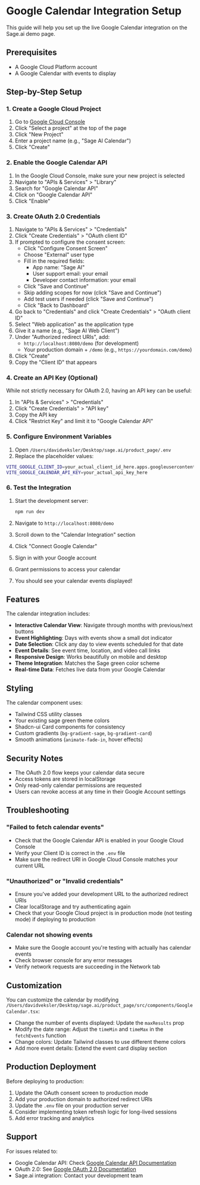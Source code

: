 # Google Calendar Integration Setup

This guide will help you set up the live Google Calendar integration on the Sage.ai demo page.

## Prerequisites

- A Google Cloud Platform account
- A Google Calendar with events to display

## Step-by-Step Setup

### 1. Create a Google Cloud Project

1. Go to [Google Cloud Console](https://console.cloud.google.com/)
2. Click "Select a project" at the top of the page
3. Click "New Project"
4. Enter a project name (e.g., "Sage AI Calendar")
5. Click "Create"

### 2. Enable the Google Calendar API

1. In the Google Cloud Console, make sure your new project is selected
2. Navigate to "APIs & Services" > "Library"
3. Search for "Google Calendar API"
4. Click on "Google Calendar API"
5. Click "Enable"

### 3. Create OAuth 2.0 Credentials

1. Navigate to "APIs & Services" > "Credentials"
2. Click "Create Credentials" > "OAuth client ID"
3. If prompted to configure the consent screen:
   - Click "Configure Consent Screen"
   - Choose "External" user type
   - Fill in the required fields:
     - App name: "Sage AI"
     - User support email: your email
     - Developer contact information: your email
   - Click "Save and Continue"
   - Skip adding scopes for now (click "Save and Continue")
   - Add test users if needed (click "Save and Continue")
   - Click "Back to Dashboard"
4. Go back to "Credentials" and click "Create Credentials" > "OAuth client ID"
5. Select "Web application" as the application type
6. Give it a name (e.g., "Sage AI Web Client")
7. Under "Authorized redirect URIs", add:
   - `http://localhost:8080/demo` (for development)
   - Your production domain + `/demo` (e.g., `https://yourdomain.com/demo`)
8. Click "Create"
9. Copy the "Client ID" that appears

### 4. Create an API Key (Optional)

While not strictly necessary for OAuth 2.0, having an API key can be useful:

1. In "APIs & Services" > "Credentials"
2. Click "Create Credentials" > "API key"
3. Copy the API key
4. Click "Restrict Key" and limit it to "Google Calendar API"

### 5. Configure Environment Variables

1. Open `/Users/davidveksler/Desktop/sage.ai/product_page/.env`
2. Replace the placeholder values:

```bash
VITE_GOOGLE_CLIENT_ID=your_actual_client_id_here.apps.googleusercontent.com
VITE_GOOGLE_CALENDAR_API_KEY=your_actual_api_key_here
```

### 6. Test the Integration

1. Start the development server:
   ```bash
   npm run dev
   ```

2. Navigate to `http://localhost:8080/demo`

3. Scroll down to the "Calendar Integration" section

4. Click "Connect Google Calendar"

5. Sign in with your Google account

6. Grant permissions to access your calendar

7. You should see your calendar events displayed!

## Features

The calendar integration includes:

- **Interactive Calendar View**: Navigate through months with previous/next buttons
- **Event Highlighting**: Days with events show a small dot indicator
- **Date Selection**: Click any day to view events scheduled for that date
- **Event Details**: See event time, location, and video call links
- **Responsive Design**: Works beautifully on mobile and desktop
- **Theme Integration**: Matches the Sage green color scheme
- **Real-time Data**: Fetches live data from your Google Calendar

## Styling

The calendar component uses:
- Tailwind CSS utility classes
- Your existing sage green theme colors
- Shadcn-ui Card components for consistency
- Custom gradients (`bg-gradient-sage`, `bg-gradient-card`)
- Smooth animations (`animate-fade-in`, hover effects)

## Security Notes

- The OAuth 2.0 flow keeps your calendar data secure
- Access tokens are stored in localStorage
- Only read-only calendar permissions are requested
- Users can revoke access at any time in their Google Account settings

## Troubleshooting

### "Failed to fetch calendar events"
- Check that the Google Calendar API is enabled in your Google Cloud Console
- Verify your Client ID is correct in the `.env` file
- Make sure the redirect URI in Google Cloud Console matches your current URL

### "Unauthorized" or "Invalid credentials"
- Ensure you've added your development URL to the authorized redirect URIs
- Clear localStorage and try authenticating again
- Check that your Google Cloud project is in production mode (not testing mode) if deploying to production

### Calendar not showing events
- Make sure the Google account you're testing with actually has calendar events
- Check browser console for any error messages
- Verify network requests are succeeding in the Network tab

## Customization

You can customize the calendar by modifying `/Users/davidveksler/Desktop/sage.ai/product_page/src/components/GoogleCalendar.tsx`:

- Change the number of events displayed: Update the `maxResults` prop
- Modify the date range: Adjust the `timeMin` and `timeMax` in the `fetchEvents` function
- Change colors: Update Tailwind classes to use different theme colors
- Add more event details: Extend the event card display section

## Production Deployment

Before deploying to production:

1. Update the OAuth consent screen to production mode
2. Add your production domain to authorized redirect URIs
3. Update the `.env` file on your production server
4. Consider implementing token refresh logic for long-lived sessions
5. Add error tracking and analytics

## Support

For issues related to:
- Google Calendar API: Check [Google Calendar API Documentation](https://developers.google.com/calendar/api/guides/overview)
- OAuth 2.0: See [Google OAuth 2.0 Documentation](https://developers.google.com/identity/protocols/oauth2)
- Sage.ai integration: Contact your development team